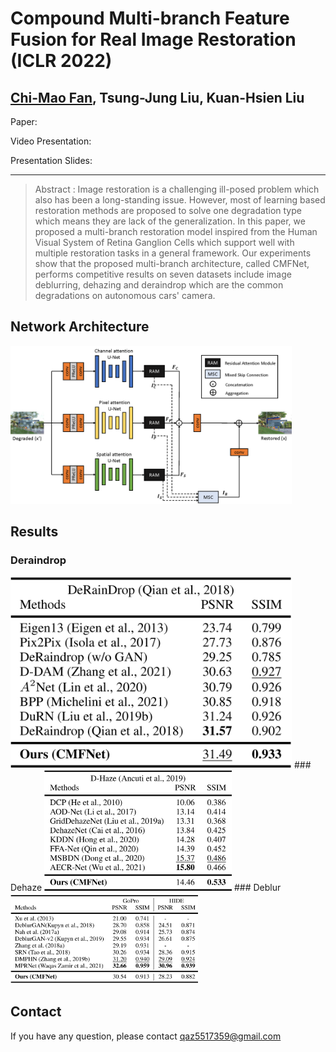 # Compound Multi-branch Feature Fusion for Real Image Restoration (ICLR 2022)  
## [Chi-Mao Fan](https://github.com/FanChiMao), Tsung-Jung Liu, Kuan-Hsien Liu  

Paper:  

Video Presentation:  

Presentation Slides:  

***
> Abstract : Image restoration is a challenging ill-posed problem which also has been a long-standing issue. 
> However, most of learning based restoration methods are proposed to solve one degradation type which means they are lack of the generalization.
> In this paper, we proposed a multi-branch restoration model inspired from the Human Visual System of Retina Ganglion Cells which support well with multiple restoration tasks in a general framework.
>  Our experiments show that the proposed multi-branch architecture, called CMFNet, performs competitive results on seven datasets include image deblurring, dehazing and deraindrop which are the common degradations on autonomous cars' camera.

## Network Architecture  
<img src = "./figures/CMFNet.png" width="450">  

## Results

### Deraindrop  
<img src = "./figures/deraindrop_table.png" width="450">  
### Dehaze  
<img src = "./figures/dehaze_table.png" width="300">  
### Deblur  
<img src = "./figures/deblur_table.png" width="300">  


## Contact
If you have any question, please contact qaz5517359@gmail.com  
